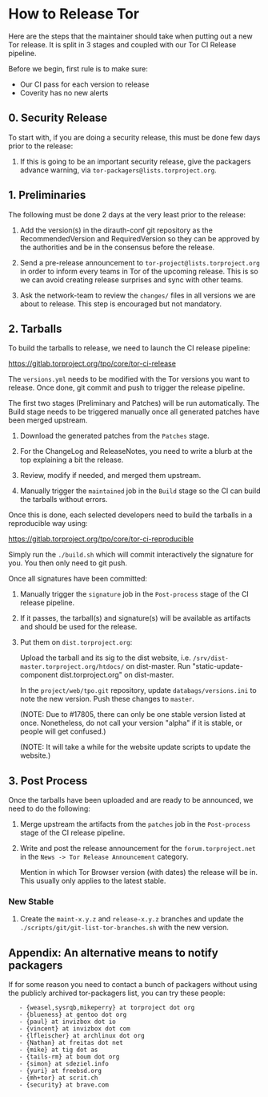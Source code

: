 # How to Release Tor

Here are the steps that the maintainer should take when putting out a
new Tor release. It is split in 3 stages and coupled with our Tor CI Release
pipeline.

Before we begin, first rule is to make sure:

   - Our CI pass for each version to release
   - Coverity has no new alerts

## 0. Security Release

To start with, if you are doing a security release, this must be done few days
prior to the release:

   1. If this is going to be an important security release, give the packagers
      advance warning, via `tor-packagers@lists.torproject.org`.


## 1. Preliminaries

The following must be done 2 days at the very least prior to the release:

   1. Add the version(s) in the dirauth-conf git repository as the
      RecommendedVersion and RequiredVersion so they can be approved by the
      authorities and be in the consensus before the release.

   2. Send a pre-release announcement to `tor-project@lists.torproject.org` in
      order to inform every teams in Tor of the upcoming release. This is so
      we can avoid creating release surprises and sync with other teams.

   3. Ask the network-team to review the `changes/` files in all versions we
      are about to release. This step is encouraged but not mandatory.


## 2. Tarballs

To build the tarballs to release, we need to launch the CI release pipeline:

   https://gitlab.torproject.org/tpo/core/tor-ci-release

The `versions.yml` needs to be modified with the Tor versions you want to
release. Once done, git commit and push to trigger the release pipeline.

The first two stages (Preliminary and Patches) will be run automatically. The
Build stage needs to be triggered manually once all generated patches have
been merged upstream.

   1. Download the generated patches from the `Patches` stage.

   2. For the ChangeLog and ReleaseNotes, you need to write a blurb at the top
      explaining a bit the release.

   3. Review, modify if needed, and merged them upstream.

   4. Manually trigger the `maintained` job in the `Build` stage so the CI can
      build the tarballs without errors.

Once this is done, each selected developers need to build the tarballs in a
reproducible way using:

   https://gitlab.torproject.org/tpo/core/tor-ci-reproducible

Simply run the `./build.sh` which will commit interactively the signature for
you. You then only need to git push.

Once all signatures have been committed:

   1. Manually trigger the `signature` job in the `Post-process` stage of the
      CI release pipeline.

   2. If it passes, the tarball(s) and signature(s) will be available as
      artifacts and should be used for the release.

   3. Put them on `dist.torproject.org`:

      Upload the tarball and its sig to the dist website, i.e.
      `/srv/dist-master.torproject.org/htdocs/` on dist-master. Run
      "static-update-component dist.torproject.org" on dist-master.

      In the `project/web/tpo.git` repository, update `databags/versions.ini`
      to note the new version. Push these changes to `master`.

      (NOTE: Due to #17805, there can only be one stable version listed at once.
      Nonetheless, do not call your version "alpha" if it is stable, or people
      will get confused.)

      (NOTE: It will take a while for the website update scripts to update the
      website.)


## 3. Post Process

Once the tarballs have been uploaded and are ready to be announced, we need to
do the following:

   1. Merge upstream the artifacts from the `patches` job in the
      `Post-process` stage of the CI release pipeline.

   2. Write and post the release announcement for the `forum.torproject.net`
      in the `News -> Tor Release Announcement` category.

      Mention in which Tor Browser version (with dates) the release will be
      in. This usually only applies to the latest stable.

### New Stable

   1. Create the `maint-x.y.z` and `release-x.y.z` branches and update the
      `./scripts/git/git-list-tor-branches.sh` with the new version.


## Appendix: An alternative means to notify packagers

If for some reason you need to contact a bunch of packagers without
using the publicly archived tor-packagers list, you can try these
people:

       - {weasel,sysrqb,mikeperry} at torproject dot org
       - {blueness} at gentoo dot org
       - {paul} at invizbox dot io
       - {vincent} at invizbox dot com
       - {lfleischer} at archlinux dot org
       - {Nathan} at freitas dot net
       - {mike} at tig dot as
       - {tails-rm} at boum dot org
       - {simon} at sdeziel.info
       - {yuri} at freebsd.org
       - {mh+tor} at scrit.ch
       - {security} at brave.com
